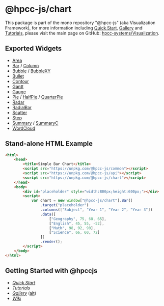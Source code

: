 # @hpcc-js/chart
This package is part of the mono repository "@hpcc-js" (aka Visualization Framework), for more information including [Quick Start](https://github.com/hpcc-systems/Visualization/wiki/Quick-Start), [Gallery](https://raw.githack.com/hpcc-systems/Visualization/trunk/demos/gallery/gallery.html) and [Tutorials](https://github.com/hpcc-systems/Visualization/wiki/Tutorials), please visit the main page on GitHub:  [hpcc-systems/Visualization](https://github.com/hpcc-systems/Visualization).

## Exported Widgets
* [Area](https://raw.githack.com/hpcc-systems/Visualization/trunk/demos/gallery/playground.html?./samples/chart/Area/Area.js)
* [Bar](https://raw.githack.com/hpcc-systems/Visualization/trunk/demos/gallery/playground.html?./samples/chart/Bar/Basic.js) / [Column](https://raw.githack.com/hpcc-systems/Visualization/trunk/demos/gallery/playground.html?./samples/chart/Column/Column.js)
* [Bubble](https://raw.githack.com/hpcc-systems/Visualization/trunk/demos/gallery/playground.html?./samples/misc/Bubble.js) / [BubbleXY](https://raw.githack.com/hpcc-systems/Visualization/trunk/demos/gallery/playground.html?./samples/chart/BubbleXY/BubbleXY.js)
* [Bullet](https://raw.githack.com/hpcc-systems/Visualization/trunk/demos/gallery/playground.html?./samples/chart/Bullet.js)
* [Contour](https://raw.githack.com/hpcc-systems/Visualization/trunk/demos/gallery/playground.html?./samples/chart/Contour/Contour.js)
* [Gantt](https://raw.githack.com/hpcc-systems/Visualization/trunk/demos/gallery/playground.html?./samples/chart/Gantt/Gantt%20II.js)
* [Gauge](https://raw.githack.com/hpcc-systems/Visualization/trunk/demos/gallery/playground.html?./samples/widget/Gauge.js)
* [Pie](https://raw.githack.com/hpcc-systems/Visualization/trunk/demos/gallery/playground.html?./samples/chart/Pie/Pie.js) / [HalfPie](https://raw.githack.com/hpcc-systems/Visualization/trunk/demos/gallery/playground.html?./samples/chart/Pie/HalfPie.js) / [QuarterPie](https://raw.githack.com/hpcc-systems/Visualization/trunk/demos/gallery/playground.html?./samples/chart/Pie/QuarterPie.js)
* [Radar](https://raw.githack.com/hpcc-systems/Visualization/trunk/demos/gallery/playground.html?./samples/chart/Radar/Hex.js)
* [RadialBar](https://raw.githack.com/hpcc-systems/Visualization/trunk/demos/gallery/playground.html?./samples/chart/Radial%20Bar.js)
* [Scatter](https://raw.githack.com/hpcc-systems/Visualization/trunk/demos/gallery/playground.html?./samples/chart/Scatter/Sized%20Scatter.js)
* [Step](https://raw.githack.com/hpcc-systems/Visualization/trunk/demos/gallery/playground.html?./samples/chart/Step.js)
* [Summary](https://raw.githack.com/hpcc-systems/Visualization/trunk/demos/gallery/playground.html?./samples/chart/Summary.js) / [SummaryC](https://raw.githack.com/hpcc-systems/Visualization/trunk/demos/gallery/playground.html?./samples/chart/SummaryC.js)
* [WordCloud](https://raw.githack.com/hpcc-systems/Visualization/trunk/demos/gallery/playground.html?./samples/misc/Word%20Cloud.js)

## Stand-alone HTML Example
```html
<html>
    <head>
        <title>Simple Bar Chart</title>
        <script src="https://unpkg.com/@hpcc-js/common"></script>
        <script src="https://unpkg.com/@hpcc-js/api"></script>
        <script src="https://unpkg.com/@hpcc-js/chart"></script>
    </head>
    <body>
        <div id="placeholder" style="width:800px;height:600px;"></div>
        <script>
            var chart = new window["@hpcc-js/chart"].Bar()
                .target("placeholder")
                .columns(["Subject", "Year 1", "Year 2", "Year 3"])
                .data([
                    ["Geography", 75, 68, 65],
                    ["English", 45, 55, -52],
                    ["Math", 98, 92, 90],
                    ["Science", 66, 60, 72]
                ])
                .render();
        </script>
    </body>
</html>
```

## Getting Started with @hpccjs
* _[Quick Start](https://github.com/hpcc-systems/Visualization/wiki/Quick-Start)_
* _[Tutorials](https://github.com/hpcc-systems/Visualization/wiki/Tutorials)_
* _[Gallery](https://raw.githack.com/hpcc-systems/Visualization/trunk/demos/gallery/gallery.html)_ ([alt](https://rawgit.com/hpcc-systems/Visualization/trunk/demos/gallery/gallery.html))
* _[Wiki](https://github.com/hpcc-systems/Visualization/wiki)_
